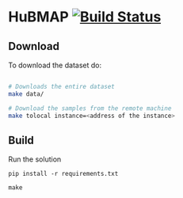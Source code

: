 # HuBMAP [![Build Status](https://travis-ci.com/kqf/hubmap.svg?branch=master)](https://travis-ci.com/kqf/hubmap)

## Download
To download the dataset do:
```bash

# Downloads the entire dataset
make data/

# Download the samples from the remote machine
make tolocal instance=<address of the instance>
```
## Build

Run the solution
```
pip install -r requirements.txt

make
```
